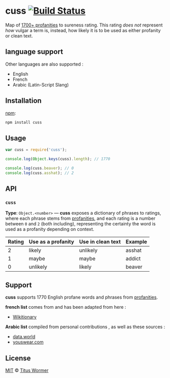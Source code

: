 # cuss [![Build Status][travis-badge]][travis]

Map of [1700+ profanities][profanities] to sureness rating.
This rating _does not_ represent _how_ vulgar a term is, instead, how
likely it is to be used as either profanity or clean text.

## language support

Other languages are also supported : 

*   English      
*   French      
*   Arabic (Latin-Script Slang)      

## Installation

[npm][]:

```bash
npm install cuss
```

## Usage

```js
var cuss = require('cuss');

console.log(Object.keys(cuss).length); // 1770

console.log(cuss.beaver); // 0
console.log(cuss.asshat); // 2
```

## API

### `cuss`

**Type**: `Object.<number>` — **cuss** exposes a dictionary
of phrases to ratings, where each phrase stems from [profanities][],
and each rating is a number between `0` and `2` (both including),
representing the certainty the word is used as a profanity depending
on context.

| Rating | Use as a profanity | Use in clean text | Example |
| ------ | ------------------ | ----------------- | ------- |
| 2      | likely             | unlikely          | asshat  |
| 1      | maybe              | maybe             | addict  |
| 0      | unlikely           | likely            | beaver  |

## Support

**cuss** supports 1770 English profane words and phrases from
[profanities][support].

**french list** comes from and has been adapted from here :
* [Wikitionary](https://fr.wiktionary.org/wiki/Cat%C3%A9gorie:Insultes_en_fran%C3%A7ais)

**Arabic list** compiled from personal contributions , as well as these sources :
* [data.world](https://toolbox.google.com/datasetsearch/search?query=Dirty%20Naughty%20Obscene%20and%20Otherwise%20Bad%20Words%20in%20Arabic&docid=G1hm%2BP5gyL2Npx9WAAAAAA%3D%3D)
* [youswear.com](http://www.youswear.com/index.asp?language=Arabic)

## License

[MIT][license] © [Titus Wormer][author]

<!-- Definitions -->

[travis-badge]: https://img.shields.io/travis/words/cuss.svg

[travis]: https://travis-ci.org/words/cuss

[npm]: https://docs.npmjs.com/cli/install

[license]: LICENSE

[author]: http://wooorm.com

[profanities]: https://github.com/words/profanities

[support]: https://github.com/words/profanities#support

